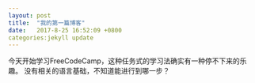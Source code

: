 ```yaml
---
layout: post
title:  "我的第一篇博客"
date:   2017-8-25 16:52:09 +0800
categories:jekyll update
---
```

今天开始学习FreeCodeCamp，这种任务式的学习法确实有一种停不下来的乐趣。
没有相关的语言基础，不知道能进行到哪一步？
